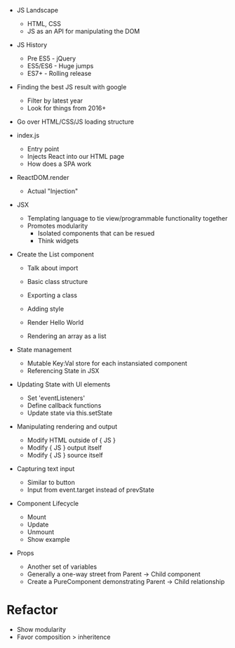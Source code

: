 * JS Landscape
  * HTML, CSS
  * JS as an API for manipulating the DOM

* JS History
  * Pre ES5 - jQuery
  * ES5/ES6 - Huge jumps
  * ES7+ - Rolling release

* Finding the best JS result with google
  * Filter by latest year
  * Look for things from 2016+

* Go over HTML/CSS/JS loading structure

* index.js
  * Entry point
  * Injects React into our HTML page
  * How does a SPA work

* ReactDOM.render
  * Actual "Injection"

* JSX
  * Templating language to tie view/programmable functionality together
  * Promotes modularity
    * Isolated components that can be resued
    * Think widgets

* Create the List component
  * Talk about import
  * Basic class structure
  * Exporting a class
  * Adding style

  * Render Hello World
  * Rendering an array as a list

* State management
  * Mutable Key:Val store for each instansiated component
  * Referencing State in JSX

* Updating State with UI elements
  * Set 'eventListeners'
  * Define callback functions
  * Update state via this.setState

* Manipulating rendering and output
  * Modify HTML outside of { JS }
  * Modify { JS } output itself
  * Modify { JS } source itself

* Capturing text input
  * Similar to button
  * Input from event.target instead of prevState

* Component Lifecycle
  * Mount
  * Update
  * Unmount
  * Show example

* Props
  * Another set of variables
  * Generally a one-way street from Parent -> Child component
  * Create a PureComponent demonstrating Parent -> Child relationship

# Refactor
  * Show modularity
  * Favor composition > inheritence
